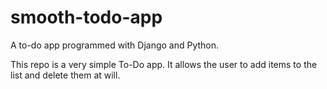 # smooth-todo-app
A to-do app programmed with Django and Python.

This repo is a very simple To-Do app. It allows the user to add items to the list and delete them at will.
